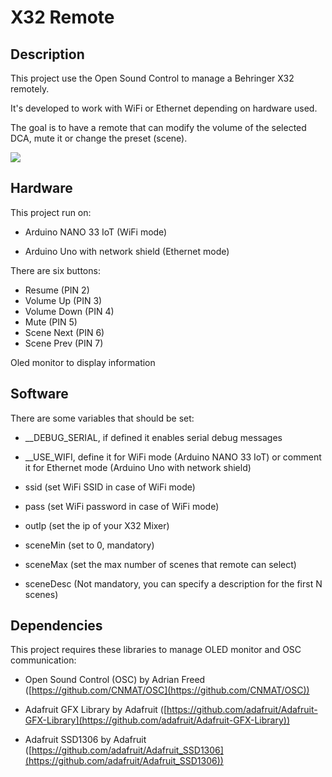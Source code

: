 # X32 Remote


Description
-----
This project use the Open Sound Control to manage a Behringer X32 remotely.

It's developed to work with WiFi or Ethernet depending on hardware used.

The goal is to have a remote that can modify the volume of the selected DCA, mute it or change the preset (scene).

![](x32remote.png)


Hardware
-----
This project run on:

 - Arduino NANO 33 IoT (WiFi mode)

 - Arduino Uno with network shield (Ethernet mode)
 

There are six buttons: 

 - Resume (PIN 2)
 - Volume Up (PIN 3)
 - Volume Down (PIN 4)
 - Mute (PIN 5)
 - Scene Next (PIN 6)
 - Scene Prev (PIN 7)
 
 
Oled monitor to display information
 



Software
-----
There are some variables that should be set:

 - __DEBUG_SERIAL, if defined it enables serial debug messages
 - __USE_WIFI, define it for WiFi mode (Arduino NANO 33 IoT) or comment it for Ethernet mode (Arduino Uno with network shield)

 - ssid (set WiFi SSID in case of WiFi mode)
 - pass (set WiFi password in case of WiFi mode)

 - outIp (set the ip of your X32 Mixer)

 - sceneMin (set to 0, mandatory)
 - sceneMax (set the max number of scenes that remote can select)
 - sceneDesc (Not mandatory, you can specify a description for the first N scenes)


Dependencies
-----
This project requires these libraries to manage OLED monitor and OSC communication:


 - Open Sound Control (OSC) by Adrian Freed ([https://github.com/CNMAT/OSC](https://github.com/CNMAT/OSC))


 - Adafruit GFX Library by Adafruit ([https://github.com/adafruit/Adafruit-GFX-Library](https://github.com/adafruit/Adafruit-GFX-Library))


 - Adafruit SSD1306 by Adafruit ([https://github.com/adafruit/Adafruit_SSD1306](https://github.com/adafruit/Adafruit_SSD1306))
